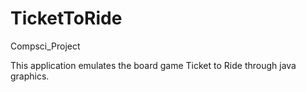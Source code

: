 # TicketToRide
Compsci_Project

This application emulates the board game Ticket to Ride through java graphics.
